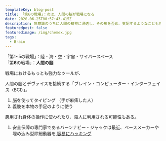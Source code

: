 ```yaml
---
templateKey: blog-post
title: 「第6の戦場」：次は、人間の脳が戦場になる
date: 2020-06-25T00:57:43.415Z
description: 無意識のうちに人間の精神に浸透し、その形を歪め、支配するようなことも可能に。
featuredpost: false
featuredimage: /img/chemex.jpg
tags:
  - Brain
---
```

「第1~5の戦場」：陸・海・空・宇宙・サイバースペース\
「第**6**の戦場」：**人間の脳**

戦場におけるもっとも強力なツールが、

人間の脳とデヴァイスを接続する「ブレイン・コンピューター・インターフェイス（BCI）」。  

1. 脳を使ってタイピング  （手が麻痺した人）
2. 義肢を本物の手足のように使う  

悪用され身体の操作に使われたり、殺人に利用される可能性もある。  

1. 安全保障の専門家であるバーンナビー・ジャックは最近、ペースメーカーや埋め込み型除細動器を[ 容易にハッキング](https://www.computerworld.com/article/2492453/pacemaker-hack-can-deliver-deadly-830-volt-jolt.html)